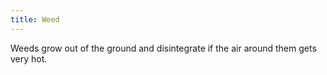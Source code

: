 ```yaml
---
title: Weed
---
```

Weeds grow out of the ground and disintegrate if the air around them gets very hot.